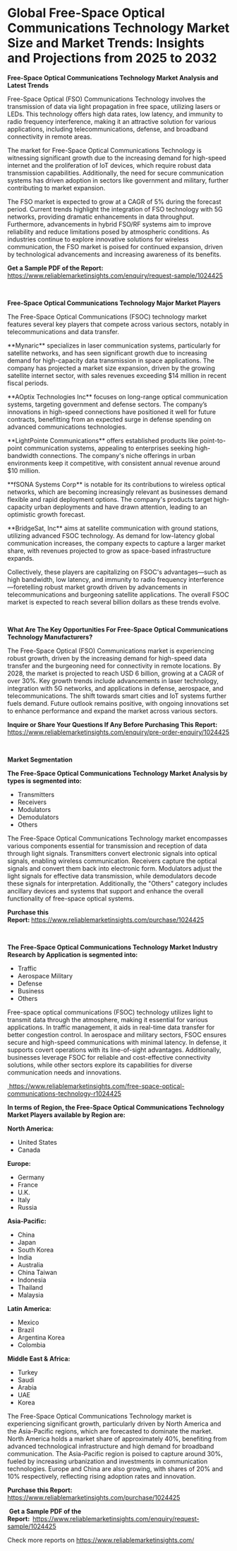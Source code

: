 <p><h1>Global Free-Space Optical Communications Technology Market Size and Market Trends: Insights and Projections from 2025 to 2032</h1></p><p><strong>Free-Space Optical Communications Technology Market Analysis and Latest Trends</strong></p>
<p><p>Free-Space Optical (FSO) Communications Technology involves the transmission of data via light propagation in free space, utilizing lasers or LEDs. This technology offers high data rates, low latency, and immunity to radio frequency interference, making it an attractive solution for various applications, including telecommunications, defense, and broadband connectivity in remote areas.</p><p>The market for Free-Space Optical Communications Technology is witnessing significant growth due to the increasing demand for high-speed internet and the proliferation of IoT devices, which require robust data transmission capabilities. Additionally, the need for secure communication systems has driven adoption in sectors like government and military, further contributing to market expansion.</p><p>The FSO market is expected to grow at a CAGR of 5% during the forecast period. Current trends highlight the integration of FSO technology with 5G networks, providing dramatic enhancements in data throughput. Furthermore, advancements in hybrid FSO/RF systems aim to improve reliability and reduce limitations posed by atmospheric conditions. As industries continue to explore innovative solutions for wireless communication, the FSO market is poised for continued expansion, driven by technological advancements and increasing awareness of its benefits.</p></p>
<p><strong>Get a Sample PDF of the Report:&nbsp;</strong> <a href="https://www.reliablemarketinsights.com/enquiry/request-sample/1024425?utm_campaign=2456&utm_medium=2&utm_source=Github&utm_content=ia&utm_term=15022025&utm_id=free-space-optical-communications-technology">https://www.reliablemarketinsights.com/enquiry/request-sample/1024425</a></p>
<p>&nbsp;</p>
<p><strong>Free-Space Optical Communications Technology Major Market Players</strong></p>
<p><p>The Free-Space Optical Communications (FSOC) technology market features several key players that compete across various sectors, notably in telecommunications and data transfer.</p><p>**Mynaric** specializes in laser communication systems, particularly for satellite networks, and has seen significant growth due to increasing demand for high-capacity data transmission in space applications. The company has projected a market size expansion, driven by the growing satellite internet sector, with sales revenues exceeding $14 million in recent fiscal periods.</p><p>**AOptix Technologies Inc** focuses on long-range optical communication systems, targeting government and defense sectors. The company’s innovations in high-speed connections have positioned it well for future contracts, benefitting from an expected surge in defense spending on advanced communications technologies. </p><p>**LightPointe Communications** offers established products like point-to-point communication systems, appealing to enterprises seeking high-bandwidth connections. The company's niche offerings in urban environments keep it competitive, with consistent annual revenue around $10 million.</p><p>**fSONA Systems Corp** is notable for its contributions to wireless optical networks, which are becoming increasingly relevant as businesses demand flexible and rapid deployment options. The company's products target high-capacity urban deployments and have drawn attention, leading to an optimistic growth forecast.</p><p>**BridgeSat, Inc** aims at satellite communication with ground stations, utilizing advanced FSOC technology. As demand for low-latency global communication increases, the company expects to capture a larger market share, with revenues projected to grow as space-based infrastructure expands.</p><p>Collectively, these players are capitalizing on FSOC's advantages—such as high bandwidth, low latency, and immunity to radio frequency interference—foretelling robust market growth driven by advancements in telecommunications and burgeoning satellite applications. The overall FSOC market is expected to reach several billion dollars as these trends evolve.</p></p>
<p>&nbsp;</p>
<p><strong>What Are The Key Opportunities For Free-Space Optical Communications Technology Manufacturers?</strong></p>
<p><p>The Free-Space Optical (FSO) Communications market is experiencing robust growth, driven by the increasing demand for high-speed data transfer and the burgeoning need for connectivity in remote locations. By 2028, the market is projected to reach USD 6 billion, growing at a CAGR of over 30%. Key growth trends include advancements in laser technology, integration with 5G networks, and applications in defense, aerospace, and telecommunications. The shift towards smart cities and IoT systems further fuels demand. Future outlook remains positive, with ongoing innovations set to enhance performance and expand the market across various sectors.</p></p>
<p><strong>Inquire or Share Your Questions If Any Before Purchasing This Report:</strong> <a href="https://www.reliablemarketinsights.com/enquiry/pre-order-enquiry/1024425?utm_campaign=2456&utm_medium=2&utm_source=Github&utm_content=ia&utm_term=15022025&utm_id=free-space-optical-communications-technology">https://www.reliablemarketinsights.com/enquiry/pre-order-enquiry/1024425</a></p>
<p>&nbsp;</p>
<p><strong>Market Segmentation</strong></p>
<p><strong>The Free-Space Optical Communications Technology Market Analysis by types is segmented into:</strong></p>
<p><ul><li>Transmitters</li><li>Receivers</li><li>Modulators</li><li>Demodulators</li><li>Others</li></ul></p>
<p><p>The Free-Space Optical Communications Technology market encompasses various components essential for transmission and reception of data through light signals. Transmitters convert electronic signals into optical signals, enabling wireless communication. Receivers capture the optical signals and convert them back into electronic form. Modulators adjust the light signals for effective data transmission, while demodulators decode these signals for interpretation. Additionally, the "Others" category includes ancillary devices and systems that support and enhance the overall functionality of free-space optical systems.</p></p>
<p><strong>Purchase this Report:&nbsp;</strong><a href="https://www.reliablemarketinsights.com/purchase/1024425?utm_campaign=2456&utm_medium=2&utm_source=Github&utm_content=ia&utm_term=15022025&utm_id=free-space-optical-communications-technology">https://www.reliablemarketinsights.com/purchase/1024425</a></p>
<p>&nbsp;</p>
<p><strong>The Free-Space Optical Communications Technology Market Industry Research by Application is segmented into:</strong></p>
<p><ul><li>Traffic</li><li>Aerospace Military</li><li>Defense</li><li>Business</li><li>Others</li></ul></p>
<p><p>Free-space optical communications (FSOC) technology utilizes light to transmit data through the atmosphere, making it essential for various applications. In traffic management, it aids in real-time data transfer for better congestion control. In aerospace and military sectors, FSOC ensures secure and high-speed communications with minimal latency. In defense, it supports covert operations with its line-of-sight advantages. Additionally, businesses leverage FSOC for reliable and cost-effective connectivity solutions, while other sectors explore its capabilities for diverse communication needs and innovations.</p></p>
<p><a href="https://www.reliablemarketinsights.com/free-space-optical-communications-technology-r1024425?utm_campaign=2456&utm_medium=2&utm_source=Github&utm_content=ia&utm_term=15022025&utm_id=free-space-optical-communications-technology">&nbsp;https://www.reliablemarketinsights.com/free-space-optical-communications-technology-r1024425</a></p>
<p><strong>In terms of Region, the Free-Space Optical Communications Technology Market Players available by Region are:</strong></p>
<p>
    <p> <strong> North America: </strong>
        <ul>
            <li>United States</li>
            <li>Canada</li>
        </ul>
        </p> 
    <p> <strong> Europe: </strong>
        <ul>
            <li>Germany</li>
            <li>France</li>
            <li>U.K.</li>
            <li>Italy</li>
            <li>Russia</li>
        </ul>
        </p> 
    <p> <strong> Asia-Pacific: </strong>
        <ul>
            <li>China</li>
            <li>Japan</li>
            <li>South Korea</li>
            <li>India</li>
            <li>Australia</li>
            <li>China Taiwan</li>
            <li>Indonesia</li>
            <li>Thailand</li>
            <li>Malaysia</li>
        </ul>
        </p> 
    <p> <strong> Latin America: </strong>
        <ul>
            <li>Mexico</li>
            <li>Brazil</li>
            <li>Argentina Korea</li>
            <li>Colombia</li>
        </ul>
        </p> 
    <p> <strong> Middle East & Africa: </strong>
        <ul>
            <li>Turkey</li>
            <li>Saudi</li>
            <li>Arabia</li>
            <li>UAE</li>
            <li>Korea</li>
        </ul>
    </p>
    </p>
<p><p>The Free-Space Optical Communications Technology market is experiencing significant growth, particularly driven by North America and the Asia-Pacific regions, which are forecasted to dominate the market. North America holds a market share of approximately 40%, benefiting from advanced technological infrastructure and high demand for broadband communication. The Asia-Pacific region is poised to capture around 30%, fueled by increasing urbanization and investments in communication technologies. Europe and China are also growing, with shares of 20% and 10% respectively, reflecting rising adoption rates and innovation.</p></p>
<p><strong>Purchase this Report: </strong><a href="https://www.reliablemarketinsights.com/purchase/1024425?utm_campaign=2456&utm_medium=2&utm_source=Github&utm_content=ia&utm_term=15022025&utm_id=free-space-optical-communications-technology">https://www.reliablemarketinsights.com/purchase/1024425</a></p>
<p>&nbsp;<strong>Get a Sample PDF of the Report:&nbsp;&nbsp;</strong><a href="https://www.reliablemarketinsights.com/enquiry/request-sample/1024425?utm_campaign=2456&utm_medium=2&utm_source=Github&utm_content=ia&utm_term=15022025&utm_id=free-space-optical-communications-technology">https://www.reliablemarketinsights.com/enquiry/request-sample/1024425</a></p>
<p><strong></strong></p>
<p>Check more reports on <a href="https://www.reliablemarketinsights.com/?utm_campaign=2456&utm_medium=2&utm_source=Github&utm_content=ia&utm_term=15022025&utm_id=free-space-optical-communications-technology">https://www.reliablemarketinsights.com/</a></p>